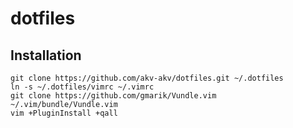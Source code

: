 # dotfiles

## Installation


```
git clone https://github.com/akv-akv/dotfiles.git ~/.dotfiles  
ln -s ~/.dotfiles/vimrc ~/.vimrc  
git clone https://github.com/gmarik/Vundle.vim ~/.vim/bundle/Vundle.vim  
vim +PluginInstall +qall
```
